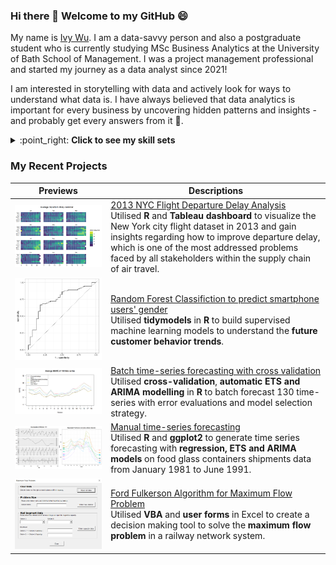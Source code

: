 ### Hi there 👋 Welcome to my GitHub 😄

My name is [Ivy Wu](https://www.linkedin.com/in/ivy-wusumyi/). I am a data-savvy person and also a postgraduate student who is currently studying MSc Business Analytics at the University of Bath School of Management. I was a project management professional and started my journey as a data analyst since 2021! 

I am interested in storytelling with data and actively look for ways to understand what data is. I have always believed that data analytics is important for every business by uncovering hidden patterns and insights - and probably get every answers from it 💬.

<details>
<summary>:point_right: <b>Click to see my skill sets</b></summary>

  * R (forecast, tidymodels, ggplot2, Tidyverse, dplyr data analysis package)
* Python (Data analysing with Pandas module)
* VBA/User Forms/Pivot Table
* SPSS (Descriptive Model, Regression, ANOVA, Decision Tree Modelling)
* SAS E minor (Regression, Decision Tree, Neural Network Modelling)
* Arena (Simulation Modelling)
* Tableau (Visualisation with interactive dashboards)
* IBM Cognos Analytics (Visualisation and forecast with interactive dashboards)
* Microsoft SQL Server/ PostgreSQL (Subqueries, Aggregations, Conditional Statements, Data Manipulation)
* Microsoft Access (Data manipulation with SQL, Report)

</details>

### My Recent Projects

|  Previews | Descriptions |
| ------------- | ------------- |
| <a href="https://github.com/Ivywsy/NYC-2013-Flight-Departure-Delay-Analysis"><img src="/images/NYC.png?raw=true" width="550"/></a>  | [2013 NYC Flight Departure Delay Analysis](https://github.com/Ivywsy/NYC-2013-Flight-Departure-Delay-Analysis)<br/>Utilised <b>R</b> and <b>Tableau dashboard</b> to visualize the New York city flight dataset in 2013 and gain insights regarding how to improve departure delay, which is one of the most addressed problems faced by all stakeholders within the supply chain of air travel.|
| <a href="https://github.com/Ivywsy/Random_Forest_Classification"><img src="/images/RandomForest.png?raw=true" width="200"/></a>  | [Random Forest Classifiction to predict smartphone users' gender](https://github.com/Ivywsy/Random_Forest_Classification)<br/>Utilised <b>tidymodels</b> in <b>R</b> to build supervised machine learning models to understand the <b>future customer behavior trends</b>. |
| <a href="https://github.com/Ivywsy/Batch-time-series-forecasting-with-cross-validation"><img src="/images/batch_forecast.png?raw=true" width="550"/></a>  | [Batch time-series forecasting with cross validation](https://github.com/Ivywsy/Batch-time-series-forecasting-with-cross-validation)<br/>Utilised <b>cross-validation</b>, <b>automatic ETS and ARIMA modelling</b> in <b>R</b> to batch forecast 130 time-series with error evaluations and model selection strategy.  |
| <a href="https://github.com/Ivywsy/Manual-time-series-forecasting"><img src="/images/manual_forecast.png?raw=true" width="550"/></a>  | [Manual time-series forecasting](https://github.com/Ivywsy/Manual-time-series-forecasting)<br/>Utilised <b>R</b> and <b>ggplot2</b> to generate time series forecasting with <b>regression, ETS and ARIMA models</b> on food glass containers shipments data from January 1981 to June 1991.  |
| <a href="https://github.com/Ivywsy/Ford-Fulkerson-Algorithm-for-Maximum-Flow-Problem"><img src="/images/max_flow.png?raw=true" width="550"/></a>  | [Ford Fulkerson Algorithm for Maximum Flow Problem](https://github.com/Ivywsy/Ford-Fulkerson-Algorithm-for-Maximum-Flow-Problem)<br/>Utilised <b>VBA</b> and <b>user forms</b> in Excel to create a decision making tool to solve the <b>maximum flow problem</b> in a railway network system. |

<!--
**Ivywsy/Ivywsy** is a ✨ _special_ ✨ repository because its `README.md` (this file) appears on your GitHub profile.

Here are some ideas to get you started:

- 🔭 I’m currently working on ...
- 🌱 I’m currently learning ...
- 👯 I’m looking to collaborate on ...
- 🤔 I’m looking for help with ...
- 💬 Ask me about ...
- 📫 How to reach me: ...
- 😄 Pronouns: ...
- ⚡ Fun fact: ...
-->
